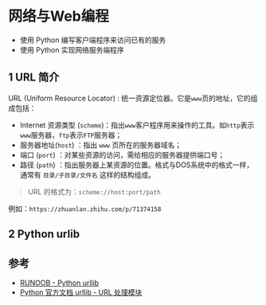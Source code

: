 # 网络与Web编程

* 使用 Python 编写客户端程序来访问已有的服务
* 使用 Python 实现网络服务端程序

## 1 URL 简介

URL (Uniform Resource Locator) : 统一资源定位器。它是`www`页的地址，它的组成包括：

* Internet 资源类型 (`scheme`)：指出`www`客户程序用来操作的工具。如`http`表示`www`服务器，`ftp`表示`FTP`服务器；
* 服务器地址(`host`) ：指出 `www` 页所在的服务器域名；
* 端口 (`port`) ：对某些资源的访问，需给相应的服务器提供端口号；
* 路径 (`path`) ：指出服务器上某资源的位置。格式与DOS系统中的格式一样，通常有 `目录/子目录/文件名` 这样的结构组成。

> URL 的格式为：`scheme://host:port/path`

例如：`https://zhuanlan.zhihu.com/p/71374158`

## 2 Python urlib

## 参考

* [RUNOOB - Python urllib](https://www.runoob.com/python3/python-urllib.html)
* [Python 官方文档 urllib - URL 处理模块](https://docs.python.org/zh-cn/3.6/library/urllib.html)

